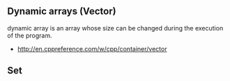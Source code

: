 ## Dynamic arrays (Vector)
dynamic array is an array whose size can be changed during the execution of
the program.
* http://en.cppreference.com/w/cpp/container/vector

## Set 